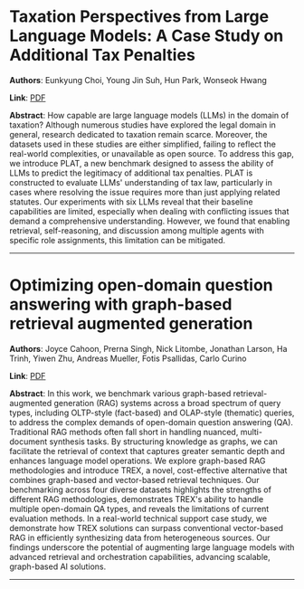 # Taxation Perspectives from Large Language Models: A Case Study on Additional Tax Penalties 

**Authors**: Eunkyung Choi, Young Jin Suh, Hun Park, Wonseok Hwang  

**Link**: [PDF](https://arxiv.org/pdf/2503.03444)  

**Abstract**: How capable are large language models (LLMs) in the domain of taxation? Although numerous studies have explored the legal domain in general, research dedicated to taxation remain scarce. Moreover, the datasets used in these studies are either simplified, failing to reflect the real-world complexities, or unavailable as open source. To address this gap, we introduce PLAT, a new benchmark designed to assess the ability of LLMs to predict the legitimacy of additional tax penalties. PLAT is constructed to evaluate LLMs' understanding of tax law, particularly in cases where resolving the issue requires more than just applying related statutes. Our experiments with six LLMs reveal that their baseline capabilities are limited, especially when dealing with conflicting issues that demand a comprehensive understanding. However, we found that enabling retrieval, self-reasoning, and discussion among multiple agents with specific role assignments, this limitation can be mitigated. 

---
# Optimizing open-domain question answering with graph-based retrieval augmented generation 

**Authors**: Joyce Cahoon, Prerna Singh, Nick Litombe, Jonathan Larson, Ha Trinh, Yiwen Zhu, Andreas Mueller, Fotis Psallidas, Carlo Curino  

**Link**: [PDF](https://arxiv.org/pdf/2503.02922)  

**Abstract**: In this work, we benchmark various graph-based retrieval-augmented generation (RAG) systems across a broad spectrum of query types, including OLTP-style (fact-based) and OLAP-style (thematic) queries, to address the complex demands of open-domain question answering (QA). Traditional RAG methods often fall short in handling nuanced, multi-document synthesis tasks. By structuring knowledge as graphs, we can facilitate the retrieval of context that captures greater semantic depth and enhances language model operations. We explore graph-based RAG methodologies and introduce TREX, a novel, cost-effective alternative that combines graph-based and vector-based retrieval techniques. Our benchmarking across four diverse datasets highlights the strengths of different RAG methodologies, demonstrates TREX's ability to handle multiple open-domain QA types, and reveals the limitations of current evaluation methods.
In a real-world technical support case study, we demonstrate how TREX solutions can surpass conventional vector-based RAG in efficiently synthesizing data from heterogeneous sources. Our findings underscore the potential of augmenting large language models with advanced retrieval and orchestration capabilities, advancing scalable, graph-based AI solutions. 

---
